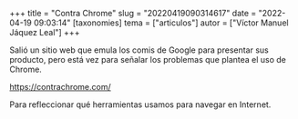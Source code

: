 +++
title = "Contra Chrome"
slug = "20220419090314617"
date = "2022-04-19 09:03:14"
[taxonomies]
tema = ["articulos"]
autor = ["Víctor Manuel Jáquez Leal"]
+++

Salió un sitio web que emula los comis de Google para presentar sus
producto, pero está vez para señalar los problemas que plantea el uso de
Chrome.

https://contrachrome.com/

Para refleccionar qué herramientas usamos para navegar en Internet.


